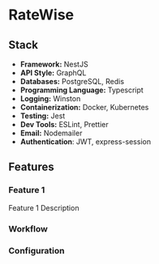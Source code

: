 # RateWise

## Stack
- **Framework:** NestJS
- **API Style:** GraphQL
- **Databases:** PostgreSQL, Redis
- **Programming Language:** Typescript
- **Logging:** Winston
- **Containerization:** Docker, Kubernetes
- **Testing:** Jest
- **Dev Tools:** ESLint, Prettier 
- **Email:** Nodemailer
- **Authentication**: JWT, express-session

## Features

### Feature 1
Feature 1 Description

### Workflow

### Configuration
